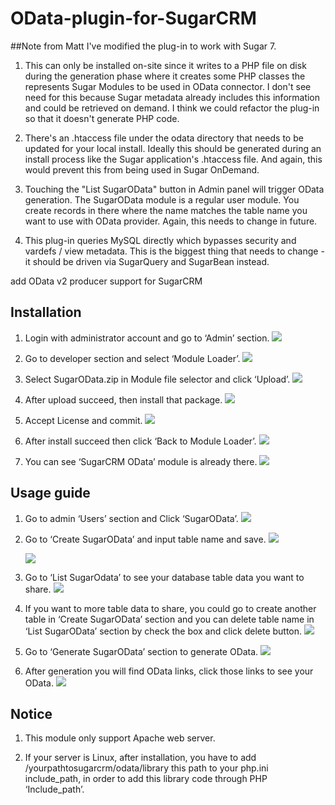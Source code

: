 # OData-plugin-for-SugarCRM #

##Note from Matt
I've modified the plug-in to work with Sugar 7.

1) This can only be installed on-site since it writes to a PHP file on disk during the generation phase where it creates some PHP classes the represents Sugar Modules to be used in OData connector.  I don't see need for this because Sugar metadata already includes this information and could be retrieved on demand.  I think we could refactor the plug-in so that it doesn't generate PHP code.

2) There's an .htaccess file under the odata directory that needs to be updated for your local install.  Ideally this should be generated during an install process like the Sugar application's .htaccess file.  And again, this would prevent this from being used in Sugar OnDemand.

3) Touching the "List SugarOData" button in Admin panel will trigger OData generation.  The SugarOData module is a regular user module.  You create records in there where the name matches the table name you want to use with OData provider.  Again, this needs to change in future.

4) This plug-in queries MySQL directly which bypasses security and vardefs / view metadata.  This is the biggest thing that needs to change - it should be driven via SugarQuery and SugarBean instead.


add OData v2 producer support for SugarCRM
## Installation ##
1. Login with administrator account and go to ‘Admin’ section.
![](https://raw.githubusercontent.com/msopentechcn/odata-plugin-for-sugarcrm/master/icons/default/images/1.jpg?token=AIFd0KA807C6--bVLfOw4txF8BdnoIFjks5U-U9kwA%3D%3D)

2.	Go to developer section and select ‘Module Loader’.
![](https://raw.githubusercontent.com/msopentechcn/odata-plugin-for-sugarcrm/master/icons/default/images/2.jpg?token=AIFd0OLbsmV673WNha1PpB1cV2NgOpF2ks5U-U-dwA%3D%3D)

3.	Select SugarOData.zip in Module file selector and click ‘Upload’.
![](https://raw.githubusercontent.com/msopentechcn/odata-plugin-for-sugarcrm/master/icons/default/images/3.jpg?token=AIFd0KToyE5xMdtojie2XMkRnYZUWL2lks5U-U_cwA%3D%3D)

4.	After upload succeed, then install that package.
![](https://raw.githubusercontent.com/msopentechcn/odata-plugin-for-sugarcrm/master/icons/default/images/4.jpg?token=AIFd0E9E0K0YVhZp062aA41uPhzShtQRks5U-U_4wA%3D%3D)

5.	Accept License and commit.
![](https://raw.githubusercontent.com/msopentechcn/odata-plugin-for-sugarcrm/master/icons/default/images/5.jpg?token=AIFd0Ebbyn-Ksjb2bNPIXQ-8JlK1UmBAks5U-VAWwA%3D%3D)

6.	After install succeed then click ‘Back to Module Loader’.
![](https://raw.githubusercontent.com/msopentechcn/odata-plugin-for-sugarcrm/master/icons/default/images/6.jpg?token=AIFd0PnH2Cdcp_KmLctueVegnOlz1GMaks5U-VAwwA%3D%3D)

7.	You can see ‘SugarCRM OData’ module is already there.
![](https://raw.githubusercontent.com/msopentechcn/odata-plugin-for-sugarcrm/master/icons/default/images/7.jpg?token=AIFd0OETAr0GVkP7-UF5gd5ym6u6IOu-ks5U-VBFwA%3D%3D)

## Usage guide ##
1.	Go to admin ‘Users’ section and Click ‘SugarOData’.
![](https://raw.githubusercontent.com/msopentechcn/odata-plugin-for-sugarcrm/master/icons/default/images/8.jpg?token=AIFd0E9Fn9Tx7-11DNEP8ld6T0KdDn6Bks5U-VBqwA%3D%3D)

2.	Go to ‘Create SugarOData’ and input table name and save.
![](https://raw.githubusercontent.com/msopentechcn/odata-plugin-for-sugarcrm/master/icons/default/images/9.jpg?token=AIFd0IEbzPcfJaHBDxrudDOoWIpz9Bzmks5U-VCFwA%3D%3D)

    ![](https://raw.githubusercontent.com/msopentechcn/odata-plugin-for-sugarcrm/master/icons/default/images/10.jpg?token=AIFd0KVoK3euei2NCDn0OFNHwMv2CVNIks5U-VDkwA%3D%3D)

3.	Go to ‘List SugarOdata’ to see your database table data you want to share.
![](https://raw.githubusercontent.com/msopentechcn/odata-plugin-for-sugarcrm/master/icons/default/images/11.jpg?token=AIFd0DtFV1DjCTZZVg6KM4Ee2Ay-av2lks5U-VE0wA%3D%3D)

4.	If you want to more table data to share, you could go to create another table in ‘Create SugarOData’ section and you can delete table name in ‘List SugarOData’ section by check the box and click delete button.
![](https://raw.githubusercontent.com/msopentechcn/odata-plugin-for-sugarcrm/master/icons/default/images/12.jpg?token=AIFd0NVSJ2jolL8Y1lFu1FS8KNnQ_d5gks5U-VFgwA%3D%3D)

5.	Go to ‘Generate SugarOData’ section to generate OData.
![](https://raw.githubusercontent.com/msopentechcn/odata-plugin-for-sugarcrm/master/icons/default/images/13.jpg?token=AIFd0Ny6ebc3N9KIGk4cmtrq55WhvR4uks5U-VF5wA%3D%3D)

6.	After generation you will find OData links, click those links to see your OData.
![](https://raw.githubusercontent.com/msopentechcn/odata-plugin-for-sugarcrm/master/icons/default/images/14.jpg?token=AIFd0Iaps9LKg8shmi1Nsym3tCSsw-f9ks5U-VGRwA%3D%3D)

## Notice ##
1.	This module only support Apache web server.

2.	If your server is Linux, after installation, you have to add /yourpathtosugarcrm/odata/library this path to your php.ini include_path, in order to add this library code through PHP ‘Include_path’.
